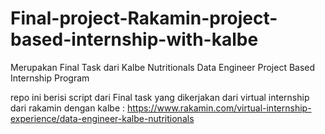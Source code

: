 # Final-project-Rakamin-project-based-internship-with-kalbe
Merupakan Final Task dari Kalbe Nutritionals Data Engineer Project Based Internship Program

repo ini berisi script dari Final task yang dikerjakan dari virtual internship dari rakamin dengan kalbe :
https://www.rakamin.com/virtual-internship-experience/data-engineer-kalbe-nutritionals
